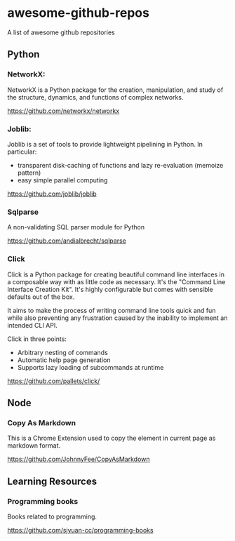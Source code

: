 # awesome-github-repos
A list of awesome github repositories

## Python

### NetworkX:
NetworkX is a Python package for the creation, manipulation, and study of the structure, dynamics, and functions of complex networks.

https://github.com/networkx/networkx

### Joblib:
Joblib is a set of tools to provide lightweight pipelining in Python. In particular:
  - transparent disk-caching of functions and lazy re-evaluation (memoize pattern)
  - easy simple parallel computing

https://github.com/joblib/joblib  

### Sqlparse
A non-validating SQL parser module for Python

https://github.com/andialbrecht/sqlparse

### Click
Click is a Python package for creating beautiful command line interfaces in a composable way with as little code as necessary. It's the "Command Line Interface Creation Kit". It's highly configurable but comes with sensible defaults out of the box.

It aims to make the process of writing command line tools quick and fun while also preventing any frustration caused by the inability to implement an intended CLI API.

Click in three points:
- Arbitrary nesting of commands
- Automatic help page generation
- Supports lazy loading of subcommands at runtime

https://github.com/pallets/click/


## Node

### Copy As Markdown
This is a Chrome Extension used to copy the element in current page as markdown format.

https://github.com/JohnnyFee/CopyAsMarkdown

## Learning Resources

### Programming books
Books related to programming.

https://github.com/sjyuan-cc/programming-books
